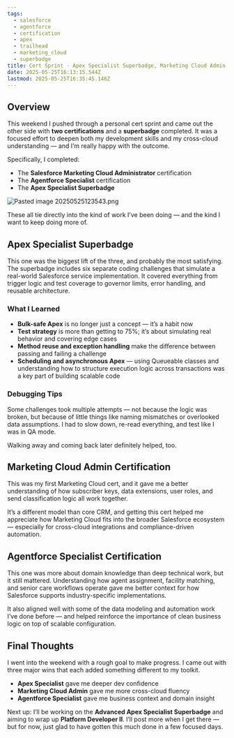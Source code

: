 ```yaml
---
tags:
  - salesforce
  - agentforce
  - certification
  - apex
  - trailhead
  - marketing_cloud
  - superbadge
title: Cert Sprint - Apex Specialist Superbadge, Marketing Cloud Admin, and Agentforce Specialist
date: 2025-05-25T16:13:15.544Z
lastmod: 2025-05-25T16:35:45.146Z
---
```

## Overview

This weekend I pushed through a personal cert sprint and came out the other side with **two certifications** and a **superbadge** completed. It was a focused effort to deepen both my development skills and my cross-cloud understanding — and I’m really happy with the outcome.

Specifically, I completed:

* The **Salesforce Marketing Cloud Administrator** certification
* The **Agentforce Specialist** certification
* The **Apex Specialist Superbadge**

![Pasted image 20250525123543.png](/ob/attachments/Pasted%20image%2020250525123543.png)

These all tie directly into the kind of work I’ve been doing — and the kind I want to keep doing more of.

## Apex Specialist Superbadge

This one was the biggest lift of the three, and probably the most satisfying. The superbadge includes six separate coding challenges that simulate a real-world Salesforce service implementation. It covered everything from trigger logic and test coverage to governor limits, error handling, and reusable architecture.

### What I Learned

* **Bulk-safe Apex** is no longer just a concept — it’s a habit now
* **Test strategy** is more than getting to 75%; it’s about simulating real behavior and covering edge cases
* **Method reuse and exception handling** make the difference between passing and failing a challenge
* **Scheduling and asynchronous Apex** — using Queueable classes and understanding how to structure execution logic across transactions was a key part of building scalable code

### Debugging Tips

Some challenges took multiple attempts — not because the logic was broken, but because of little things like naming mismatches or overlooked data assumptions. I had to slow down, re-read everything, and test like I was in QA mode.

Walking away and coming back later definitely helped, too.

## Marketing Cloud Admin Certification

This was my first Marketing Cloud cert, and it gave me a better understanding of how subscriber keys, data extensions, user roles, and send classification logic all work together.

It’s a different model than core CRM, and getting this cert helped me appreciate how Marketing Cloud fits into the broader Salesforce ecosystem — especially for cross-cloud integrations and compliance-driven automation.

## Agentforce Specialist Certification

This one was more about domain knowledge than deep technical work, but it still mattered. Understanding how agent assignment, facility matching, and senior care workflows operate gave me better context for how Salesforce supports industry-specific implementations.

It also aligned well with some of the data modeling and automation work I’ve done before — and helped reinforce the importance of clean business logic on top of scalable configuration.

## Final Thoughts

I went into the weekend with a rough goal to make progress. I came out with three major wins that each added something different to my toolkit.

* **Apex Specialist** gave me deeper dev confidence
* **Marketing Cloud Admin** gave me more cross-cloud fluency
* **Agentforce Specialist** gave me business context and domain insight

Next up: I’ll be working on the **Advanced Apex Specialist Superbadge** and aiming to wrap up **Platform Developer II**. I’ll post more when I get there — but for now, just glad to have gotten this much done in a few focused days.
